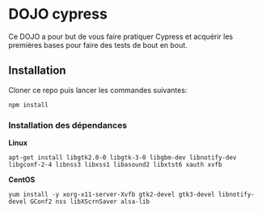 # DOJO cypress
Ce DOJO a pour but de vous faire pratiquer Cypress et acquérir les premières bases pour faire des tests de bout en bout.

## Installation
Cloner ce repo puis lancer les commandes suivantes:

```
npm install
```

### Installation des dépendances
__Linux__
```
apt-get install libgtk2.0-0 libgtk-3-0 libgbm-dev libnotify-dev libgconf-2-4 libnss3 libxss1 libasound2 libxtst6 xauth xvfb
```
__CentOS__
```
yum install -y xorg-x11-server-Xvfb gtk2-devel gtk3-devel libnotify-devel GConf2 nss libXScrnSaver alsa-lib
```